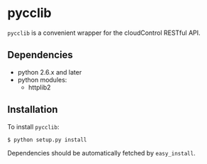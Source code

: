 pycclib
=======

`pycclib` is a convenient wrapper for the cloudControl RESTful API.


Dependencies
------------

 * python 2.6.x and later
 * python modules:
    * httplib2


Installation
------------
To install `pycclib`:

    $ python setup.py install
    
Dependencies should be automatically fetched by `easy_install`.
